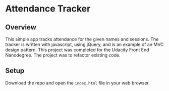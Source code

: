 # Attendance Tracker

## Overview
This simple app tracks attendance for the given names and sessions. The tracker is written with javascript, using jQuery, and is an example of an MVC design pattern. This project was completed for the Udacity Front End Nanodegree. The project was to refactor existing code.

## Setup
Download the repo and open the `index.html` file in your web browser.
